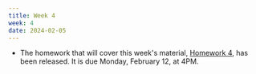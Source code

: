 ```yaml
---
title: Week 4
week: 4
date: 2024-02-05
---
```


- The homework that will cover this week's material, [Homework 4](http://prob140.datahub.berkeley.edu/hub/user-redirect/git-pull?repo=https://github.com/stat88/content-sp24&branch=main&subPath=hw/Homework_04.ipynb), has been released. It is due Monday, February 12, at 4PM.

